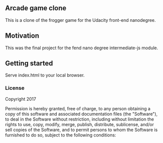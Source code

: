 ## Arcade game clone

This is a clone of the frogger game for the Udacity front-end nanodegree.

## Motivation

This was the final project for the fend nano degree intermediate-js module.

## Getting started

Serve index.html to your local browser.

### License

Copyright 2017

Permission is hereby granted, free of charge, to any person obtaining a copy of this software and associated documentation files (the "Software"), to deal in the Software without restriction, including without limitation the rights to use, copy, modify, merge, publish, distribute, sublicense, and/or sell copies of the Software, and to permit persons to whom the Software is furnished to do so, subject to the following conditions:
